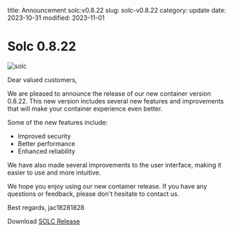 title: Announcement solc:v0.8.22
slug: solc-v0.8.22
category: update
date: 2023-10-31
modified: 2023-11-01

# Solc 0.8.22

![solc]({static}/images/universe/solc.png)

Dear valued customers,

We are pleased to announce the release of our new container version 0.8.22. This new version includes several new features and improvements that will make your container experience even better.

Some of the new features include:

- Improved security
- Better performance
- Enhanced reliability

We have also made several improvements to the user interface, making it easier to use and more intuitive.

We hope you enjoy using our new container release. If you have any questions or feedback, please don't hesitate to contact us.

Best regards,
jac18281828

Download [SOLC Release](https://github.com/jac18281828/solc/pkgs/container/solc/143126838?tag=v0.8.22)


